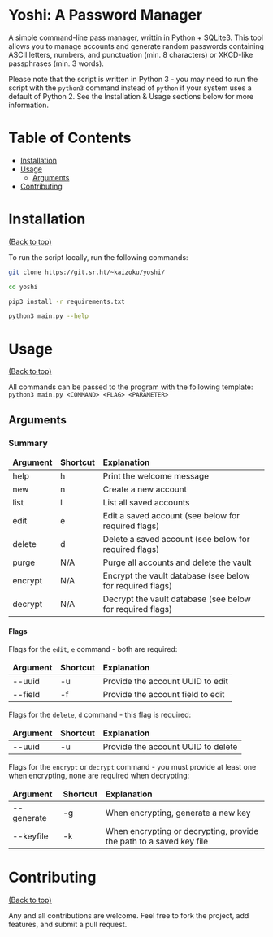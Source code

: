 # Yoshi: A Password Manager

A simple command-line pass manager, writtin in Python + SQLite3. This tool allows you to manage accounts and generate
random passwords containing ASCII letters, numbers, and punctuation (min. 8 characters) or XKCD-like passphrases (min. 3
words).

Please note that the script is written in Python 3 - you may need to run the script with the `python3` command instead
of `python` if your system uses a default of Python 2. See the Installation & Usage sections below for more information.

# Table of Contents

- [Installation](#installation)
- [Usage](#usage)
    - [Arguments](#arguments)
- [Contributing](#contributing)

# Installation

[(Back to top)](#table-of-contents)

To run the script locally, run the following commands:

```bash
git clone https://git.sr.ht/~kaizoku/yoshi/
```

```bash
cd yoshi
```

```bash
pip3 install -r requirements.txt
```

```bash
python3 main.py --help
```

# Usage

[(Back to top)](#table-of-contents)

All commands can be passed to the program with the following template:  
`python3 main.py <COMMAND> <FLAG> <PARAMETER>`

## Arguments

### Summary

<table>
  <thead>
    <tr>
      <td><b>Argument</b></td>
      <td><b>Shortcut</b></td>
      <td><b>Explanation</b></td>
    </tr>
  </thead>
  <tbody>
    <tr>
      <td>help</td>
      <td>h</td>
      <td>Print the welcome message</td>
    </tr>
    <tr>
      <td>new</td>
      <td>n</td>
      <td>Create a new account</td>
    </tr>
    <tr>
      <td>list</td>
      <td>l</td>
      <td>List all saved accounts</td>
    </tr>
    <tr>
      <td>edit</td>
      <td>e</td>
      <td>Edit a saved account (see below for required flags)</td>
    </tr>
    <tr>
      <td>delete</td>
      <td>d</td>
      <td>Delete a saved account (see below for required flags)</td>
    </tr>
    <tr>
      <td>purge</td>
      <td>N/A</td>
      <td>Purge all accounts and delete the vault</td>
    </tr>
    <tr>
      <td>encrypt</td>
      <td>N/A</td>
      <td>Encrypt the vault database (see below for required flags)</td>
    </tr>
    <tr>
      <td>decrypt</td>
      <td>N/A</td>
      <td>Decrypt the vault database (see below for required flags)</td>
    </tr>
  </tbody>
</table>

#### Flags

Flags for the `edit`, `e` command - both are required:

<table>
  <thead>
    <tr>
      <td><b>Argument</b></td>
      <td><b>Shortcut</b></td>
      <td><b>Explanation</b></td>
    </tr>
  </thead>
  <tbody>
    <tr>
      <td>--uuid</td>
      <td>-u</td>
      <td>Provide the account UUID to edit</td>
    </tr>
    <tr>
      <td>--field</td>
      <td>-f</td>
      <td>Provide the account field to edit</td>
    </tr>
  </tbody>
</table>

Flags for the `delete`, `d` command - this flag is required:

<table>
  <thead>
    <tr>
      <td><b>Argument</b></td>
      <td><b>Shortcut</b></td>
      <td><b>Explanation</b></td>
    </tr>
  </thead>
  <tbody>
    <tr>
      <td>--uuid</td>
      <td>-u</td>
      <td>Provide the account UUID to delete</td>
    </tr>
  </tbody>
</table>

Flags for the `encrypt` or `decrypt` command - you must provide at least one when encrypting, none are required when
decrypting:

<table>
  <thead>
    <tr>
      <td><b>Argument</b></td>
      <td><b>Shortcut</b></td>
      <td><b>Explanation</b></td>
    </tr>
  </thead>
  <tbody>
    <tr>
      <td>--generate</td>
      <td>-g</td>
      <td>When encrypting, generate a new key</td>
    </tr>
    <tr>
      <td>--keyfile</td>
      <td>-k</td>
      <td>When encrypting or decrypting, provide the path to a saved key file</td>
    </tr>
  </tbody>
</table>

# Contributing

[(Back to top)](#table-of-contents)

Any and all contributions are welcome. Feel free to fork the project, add features, and submit a pull request.
